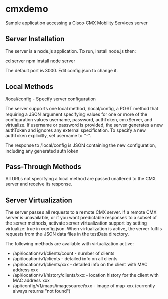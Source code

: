 # cmxdemo
Sample application accessing a Cisco CMX Mobility Services server

## Server Installation

The server is a node.js application.  To run, install node.js then:

 cd server
 npm install
 node server

The default port is 3000.  Edit config.json to change it.

## Local Methods
/local/config - Specify server configuration

The server supports one local method, /local/config, a POST method that
requiring a JSON argument specifying values for one or more of the
configuration values username, password, authToken, cmxServer, and virtualize.
If username or password is provided, the server generates a new authToken
and ignores any external specification.  To specify a new authToken explicitly,
set username to "-".

The response to /local/config is JSON containing the new configuration,
including any generated authToken

## Pass-Through Methods
All URLs not specifying a local method are passed unaltered to the
CMX server and receive its response.

## Server Virtualization
The server passes all requests to a remote CMX server.  If a remote CMX
server is unavailable, or if you want predictable responses to a subset of
the server methods, activate server virtualization support by setting
virtualize: true in config.json.  When virtualization is active, the server
fulfils requests from the JSON data files in the testData directory.  

The following methods are available with virtualization active:

* /api/location/v1/clients/count       - number of clients
* /api/location/v1/clients             - detailed info on all clients
* /api/location/v1/clients/xxx         - detailed info on the client with MAC address xxx
* /api/location/v1/history/clients/xxx - location history for the client with MAC address xxx
* /api/config/v1/maps/imagesource/xxx  - image of map xxx (currently always returns "not found")
